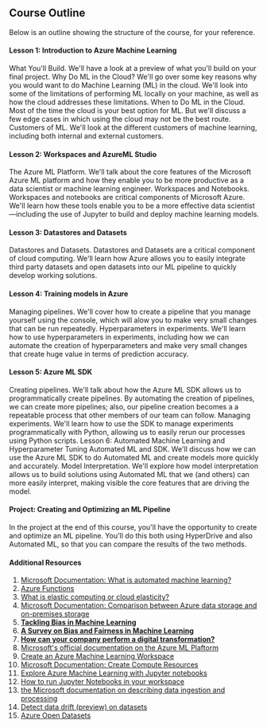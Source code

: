 ## Course Outline

Below is an outline showing the structure of the course, for your reference.

#### Lesson 1: Introduction to Azure Machine Learning

What You'll Build. We'll have a look at a preview of what you'll build on your final project.
Why Do ML in the Cloud? We'll go over some key reasons why you would want to do Machine Learning (ML) in the cloud. We'll look into some of the limitations of performing ML locally on your machine, as well as how the cloud addresses these limitations.
When to Do ML in the Cloud. Most of the time the cloud is your best option for ML. But we'll discuss a few edge cases in which using the cloud may not be the best route.
Customers of ML. We'll look at the different customers of machine learning, including both internal and external customers.

#### Lesson 2: Workspaces and AzureML Studio

The Azure ML Platform. We'll talk about the core features of the Microsoft Azure ML platform and how they enable you to be more productive as a data scientist or machine learning engineer.
Workspaces and Notebooks. Workspaces and notebooks are critical components of Microsoft Azure. We'll learn how these tools enable you to be a more effective data scientist—including the use of Jupyter to build and deploy machine learning models.
#### Lesson 3: Datastores and Datasets

Datastores and Datasets. Datastores and Datasets are a critical component of cloud computing. We'll learn how Azure allows you to easily integrate third party datasets and open datasets into our ML pipeline to quickly develop working solutions.

#### Lesson 4: Training models in Azure

Managing pipelines. We'll cover how to create a pipeline that you manage yourself using the console, which will alow you to make very small changes that can be run repeatedly.
Hyperparameters in experiments. We'll learn how to use hyperparameters in experiments, including how we can automate the creation of hyperparameters and make very small changes that create huge value in terms of prediction accuracy.

#### Lesson 5: Azure ML SDK

Creating pipelines. We'll talk about how the Azure ML SDK allows us to programmatically create pipelines. By automating the creation of pipelines, we can create more pipelines; also, our pipeline creation becomes a a repeatable process that other members of our team can follow.
Managing experiments. We'll learn how to use the SDK to manage experiments programmatically with Python, allowing us to easily rerun our processes using Python scripts.
Lesson 6: Automated Machine Learning and Hyperparameter Tuning
Automated ML and SDK. We'll discuss how we can use the Azure ML SDK to do Automated ML and create models more quickly and accurately.
Model Interpretation. We'll explore how model interpretation allows us to build solutions using Automated ML that we (and others) can more easily interpret, making visible the core features that are driving the model.

#### Project: Creating and Optimizing an ML Pipeline

In the project at the end of this course, you'll have the opportunity to create and optimize an ML pipeline. You'll do this both using HyperDrive and also Automated ML, so that you can compare the results of the two methods.


#### Additional Resources
1. [Microsoft Documentation: What is automated machine learning?](https://docs.microsoft.com/en-us/azure/machine-learning/concept-automated-ml)
2. [Azure Functions](https://azure.microsoft.com/en-us/services/functions/)
3. [What is elastic computing or cloud elasticity?](https://azure.microsoft.com/en-us/overview/what-is-elastic-computing/)
4. [Microsoft Documentation: Comparison between Azure data storage and on-premises storage](https://docs.microsoft.com/en-us/learn/modules/intro-to-data-in-azure/4-comparison-azure-and-on-prem-storage)
5. [**Tackling Bias in Machine Learning**](https://blog.insightdatascience.com/tackling-discrimination-in-machine-learning-5c95fde95e95)
6. [**A Survey on Bias and Fairness in Machine Learning**](https://arxiv.org/pdf/1908.09635.pdf)
7. [**How can your company perform a digital transformation?**](https://docs.microsoft.com/en-us/learn/modules/enable-digital-transformation/2-what-is-digital-transformation)
8. [Microsoft's official documentation on the Azure ML Plaftorm](https://docs.microsoft.com/en-us/azure/machine-learning/overview-what-is-azure-ml)
9. [Create an Azure Machine Learning Workspace](https://docs.microsoft.com/en-us/learn/modules/use-automated-machine-learning/create-workspace)
10. [Microsoft Documentation: Create Compute Resources](https://docs.microsoft.com/en-us/learn/modules/use-automated-machine-learning/create-compute)
11. [Explore Azure Machine Learning with Jupyter notebooks](https://docs.microsoft.com/en-us/azure/machine-learning/samples-notebooks)
12. [How to run Jupyter Notebooks in your workspace](https://docs.microsoft.com/en-us/azure/machine-learning/how-to-run-jupyter-notebooks)
13. [the Microsoft documentation on describing data ingestion and processing](https://docs.microsoft.com/en-us/learn/modules/explore-concepts-of-data-analytics/2-describe-data-ingestion-process)
14. [Detect data drift (preview) on datasets](https://docs.microsoft.com/en-us/azure/machine-learning/how-to-monitor-datasets)
15. [Azure Open Datasets](https://azure.microsoft.com/en-us/services/open-datasets/)